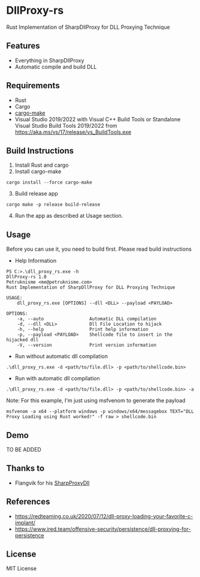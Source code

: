 # DllProxy-rs
Rust Implementation of SharpDllProxy for DLL Proxying Technique

## Features
- Everything in SharpDllProxy
- Automatic compile and build DLL

## Requirements
- Rust
- Cargo
- [cargo-make](https://github.com/sagiegurari/cargo-make)
- Visual Studio 2019/2022 with Visual C++ Build Tools or Standalone Visual Studio Build Tools 2019/2022 from https://aka.ms/vs/17/release/vs_BuildTools.exe

## Build Instructions

1. Install Rust and cargo
2. Install cargo-make 
```
cargo install --force cargo-make
```
3. Build release app
```
cargo make -p release build-release
```
4. Run the app as described at Usage section.


## Usage
Before you can use it, you need to build first. Please read build instructions

- Help Information
```
PS C:>.\dll_proxy_rs.exe -h
DllProxy-rs 1.0
Petruknisme <me@petruknisme.com>
Rust Implementation of SharpDllProxy for DLL Proxying Technique

USAGE:
    dll_proxy_rs.exe [OPTIONS] --dll <DLL> --payload <PAYLOAD>

OPTIONS:
    -a, --auto                 Automatic DLL compilation
    -d, --dll <DLL>            Dll File Location to hijack
    -h, --help                 Print help information
    -p, --payload <PAYLOAD>    Shellcode file to insert in the hijacked dll
    -V, --version              Print version information
```

- Run without automatic dll compilation
```
.\dll_proxy_rs.exe -d <path/to/file.dll> -p <path/to/shellcode.bin>
```
- Run with automatic dll compilation
```
.\dll_proxy_rs.exe -d <path/to/file.dll> -p <path/to/shellcode.bin> -a
```
Note: For this example, I'm just using msfvenom to generate the payload

```
msfvenom -a x64 --platform windows -p windows/x64/messagebox TEXT="DLL Proxy Loading using Rust worked!" -f raw > shellcode.bin
```

## Demo

TO BE ADDED

## Thanks to
- Flangvik for his [SharpProxyDll](https://github.com/Flangvik/SharpDllProxy)

## References
- https://redteaming.co.uk/2020/07/12/dll-proxy-loading-your-favorite-c-implant/
- https://www.ired.team/offensive-security/persistence/dll-proxying-for-persistence

## License

MIT License

